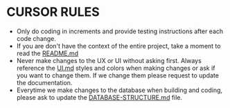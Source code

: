# CURSOR RULES

- Only do coding in increments and provide testing instructions after each code change. 
- If you are don't have the context of the entire project, take a moment to read the [README.md](README.md)
- Never make changes to the UX or UI without asking first.  Always reference the [UI.md](UI.md) styles and colors when making changes or ask if you want to change them. If we change them please request to update the documentation. 
- Everytime we make changes to the database when building and coding, please ask to update the [DATABASE-STRUCTURE.md](DATABASE-STRUCTURE.md) file.